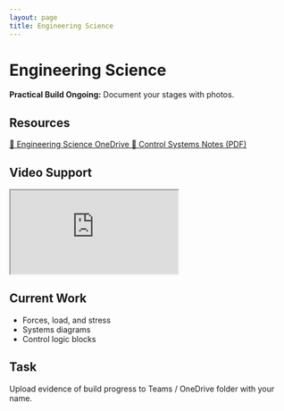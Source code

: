 ```yaml
---
layout: page
title: Engineering Science
---
```


<link rel="stylesheet" href="/assets/style.css">

# Engineering Science

<div class="callout">
  <strong>Practical Build Ongoing:</strong> Document your stages with photos.
</div>

## Resources
<a class="link-button" href="https://onedrive.example/eng-sci" target="_blank">
  📂 Engineering Science OneDrive
</a>

<a class="link-button" href="https://onedrive.example/control-systems.pdf" target="_blank">
  🤖 Control Systems Notes (PDF)
</a>

## Video Support
<iframe
  class="responsive-video"
  src="https://www.youtube.com/embed/YOUTUBE_VIDEO_ID"
  allowfullscreen
></iframe>

## Current Work
- Forces, load, and stress  
- Systems diagrams  
- Control logic blocks

## Task
Upload evidence of build progress to Teams / OneDrive folder with your name.
